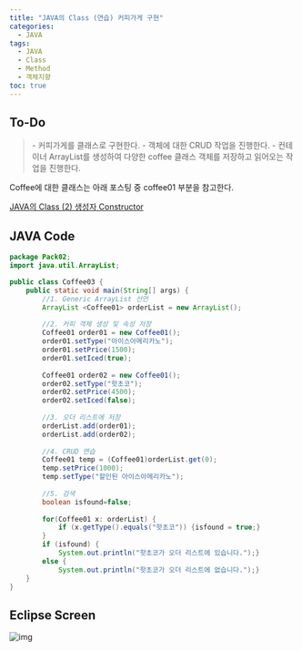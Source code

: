 ```yaml
---
title: "JAVA의 Class (연습) 커피가게 구현"
categories: 
  - JAVA
tags:
  - JAVA
  - Class
  - Method
  - 객체지향
toc: true
---
```


## **To-Do** 

> \- 커피가게를 클래스로 구현한다. 
> \- 객체에 대한 CRUD 작업을 진행한다. 
> \- 컨테이너 ArrayList를 생성하여 다양한 coffee 클래스 객체를 저장하고 읽어오는 작업을 진행한다. 



Coffee에 대한 클래스는 아래 포스팅 중 coffee01 부분을 참고한다. 

[JAVA의 Class (2) 생성자 Constructor](https://z2soo.github.io/java/JAVA%EC%9D%98-Class-(2)-%EC%83%9D%EC%84%B1%EC%9E%90-Constructor/)



## **JAVA Code**

```java
package Pack02;
import java.util.ArrayList;

public class Coffee03 {
	public static void main(String[] args) {
		//1. Generic ArrayList 선언
		ArrayList <Coffee01> orderList = new ArrayList();
		
		//2. 커피 객체 생성 및 속성 저장
		Coffee01 order01 = new Coffee01();
		order01.setType("아이스아메리카노");
		order01.setPrice(1500);
		order01.setIced(true);
		
		Coffee01 order02 = new Coffee01();
		order02.setType("핫초코");
		order02.setPrice(4500);
		order02.setIced(false);
		
		//3. 오더 리스트에 저장
		orderList.add(order01);
		orderList.add(order02);
		
		//4. CRUD 연습
		Coffee01 temp = (Coffee01)orderList.get(0);
		temp.setPrice(1000);
		temp.setType("할인된 아이스아메리카노");
		
		//5. 검색
		boolean isfound=false;
		
		for(Coffee01 x: orderList) {
			if (x.getType().equals("핫초코")) {isfound = true;}
		}
		if (isfound) {
			System.out.println("핫초코가 오더 리스트에 있습니다.");}
		else {
			System.out.println("핫초코가 오더 리스트에 없습니다.");}
	}
}
```



## **Eclipse Screen**

![img](https://blog.kakaocdn.net/dn/dmrqQx/btrUJj5H3uN/J8A9w4KwT2OT6Ye2XFuJKk/img.png)

